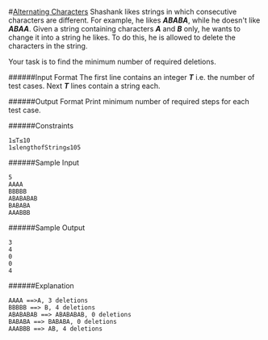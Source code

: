 #[Alternating Characters](https://www.hackerrank.com/contests/w10/challenges/alternating-characters)
Shashank likes strings in which consecutive characters are different. For example, he likes **_ABABA_**, while he doesn't like **_ABAA_**. Given a string containing characters **_A_** and **_B_** only, he wants to change it into a string he likes. To do this, he is allowed to delete the characters in the string.

Your task is to find the minimum number of required deletions.

######Input Format 
The first line contains an integer **_T_** i.e. the number of test cases. 
Next **_T_** lines contain a string each.

######Output Format 
Print minimum number of required steps for each test case.

######Constraints
```shell
1≤T≤10 
1≤lengthofString≤105 
```
######Sample Input
```shell
5
AAAA
BBBBB
ABABABAB
BABABA
AAABBB
```
######Sample Output
```shell
3
4
0
0
4
```
######Explanation
```shell
AAAA ==>A, 3 deletions
BBBBB ==> B, 4 deletions
ABABABAB ==> ABABABAB, 0 deletions
BABABA ==> BABABA, 0 deletions
AAABBB ==> AB, 4 deletions
```
